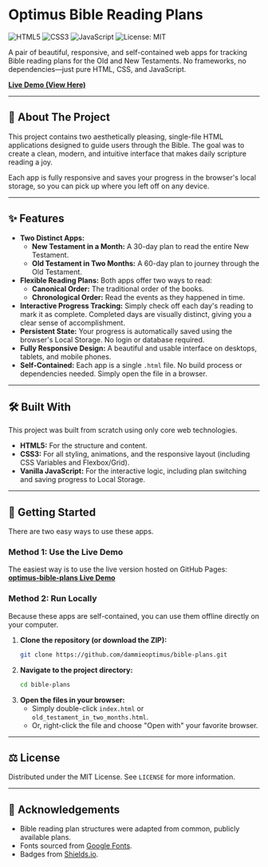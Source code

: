 # Optimus Bible Reading Plans

![HTML5](https://img.shields.io/badge/html5-%23E34F26.svg?style=for-the-badge&logo=html5&logoColor=white) ![CSS3](https://img.shields.io/badge/css3-%231572B6.svg?style=for-the-badge&logo=css3&logoColor=white) ![JavaScript](https://img.shields.io/badge/javascript-%23323330.svg?style=for-the-badge&logo=javascript&logoColor=%23F7DF1E) ![License: MIT](https://img.shields.io/badge/License-MIT-yellow.svg?style=for-the-badge)

A pair of beautiful, responsive, and self-contained web apps for tracking Bible reading plans for the Old and New Testaments. No frameworks, no dependencies—just pure HTML, CSS, and JavaScript.

[**Live Demo (View Here)**](https://dammieoptimus.github.io/bible-plans/index.html)

---

## 📖 About The Project

This project contains two aesthetically pleasing, single-file HTML applications designed to guide users through the Bible. The goal was to create a clean, modern, and intuitive interface that makes daily scripture reading a joy.

Each app is fully responsive and saves your progress in the browser's local storage, so you can pick up where you left off on any device.

---

## ✨ Features

*   **Two Distinct Apps:**
    *   **New Testament in a Month:** A 30-day plan to read the entire New Testament.
    *   **Old Testament in Two Months:** A 60-day plan to journey through the Old Testament.
*   **Flexible Reading Plans:** Both apps offer two ways to read:
    *   **Canonical Order:** The traditional order of the books.
    *   **Chronological Order:** Read the events as they happened in time.
*   **Interactive Progress Tracking:** Simply check off each day's reading to mark it as complete. Completed days are visually distinct, giving you a clear sense of accomplishment.
*   **Persistent State:** Your progress is automatically saved using the browser's Local Storage. No login or database required.
*   **Fully Responsive Design:** A beautiful and usable interface on desktops, tablets, and mobile phones.
*   **Self-Contained:** Each app is a single `.html` file. No build process or dependencies needed. Simply open the file in a browser.

---

## 🛠️ Built With

This project was built from scratch using only core web technologies.

*   **HTML5:** For the structure and content.
*   **CSS3:** For all styling, animations, and the responsive layout (including CSS Variables and Flexbox/Grid).
*   **Vanilla JavaScript:** For the interactive logic, including plan switching and saving progress to Local Storage.

---

## 🚀 Getting Started

There are two easy ways to use these apps.

### Method 1: Use the Live Demo

The easiest way is to use the live version hosted on GitHub Pages:
[**optimus-bible-plans Live Demo**](https://dammieoptimus.github.io/bible-plans/index.html)

### Method 2: Run Locally

Because these apps are self-contained, you can use them offline directly on your computer.

1.  **Clone the repository (or download the ZIP):**
    ```sh
    git clone https://github.com/dammieoptimus/bible-plans.git
    ```
2.  **Navigate to the project directory:**
    ```sh
    cd bible-plans
    ```
3.  **Open the files in your browser:**
    *   Simply double-click `index.html` or `old_testament_in_two_months.html`.
    *   Or, right-click the file and choose "Open with" your favorite browser.

---

## ⚖️ License

Distributed under the MIT License. See `LICENSE` for more information.

---

## 🙏 Acknowledgements

*   Bible reading plan structures were adapted from common, publicly available plans.
*   Fonts sourced from [Google Fonts](https://fonts.google.com/).
*   Badges from [Shields.io](https://shields.io/).
